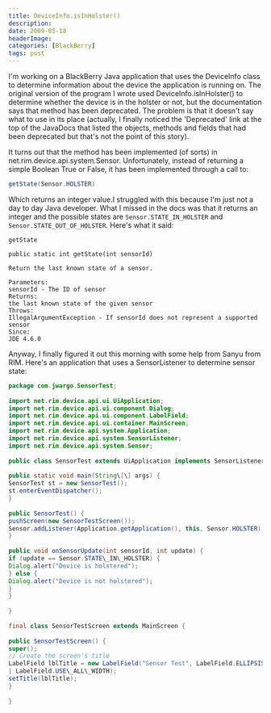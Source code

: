```yaml
---
title: DeviceInfo.isInHolster()
description: 
date: 2009-05-18
headerImage: 
categories: [BlackBerry]
tags: post
---
```


I'm working on a BlackBerry Java application that uses the DeviceInfo class to determine information about the device the application is running on. The original version of the program I wrote used DeviceInfo.isInHolster() to determine whether the device is in the holster or not, but the documentation says that method has been deprecated. The problem is that it doesn't say what to use in its place (actually, I finally noticed the 'Deprecated' link at the top of the JavaDocs that listed the objects, methods and fields that had been deprecated but that's not the point of this story).  
  
It turns out that the method has been implemented (of sorts) in net.rim.device.api.system.Sensor. Unfortunately, instead of returning a simple Boolean True or False, it has been implemented through a call to:  

```java
getState(Sensor.HOLSTER)
```

Which returns an integer value.I struggled with this because I'm just not a day to day Java developer. What I missed in the docs was that it returns an integer and the possible states are `Sensor.STATE_IN_HOLSTER` and `Sensor.STATE_OUT_OF_HOLSTER`. Here's what it said:  

```text
getState  
  
public static int getState(int sensorId)  
  
Return the last known state of a sensor.  
  
Parameters:  
sensorId - The ID of sensor  
Returns:  
the last known state of the given sensor  
Throws:  
IllegalArgumentException - If sensorId does not represent a supported sensor  
Since:  
JDE 4.6.0
```

Anyway, I finally figured it out this morning with some help from Sanyu from RIM. Here's an application that uses a SensorListener to determine sensor state:  

```java
package com.jwargo.SensorTest;  
  
import net.rim.device.api.ui.UiApplication;  
import net.rim.device.api.ui.component.Dialog;  
import net.rim.device.api.ui.component.LabelField;  
import net.rim.device.api.ui.container.MainScreen;  
import net.rim.device.api.system.Application;  
import net.rim.device.api.system.SensorListener;  
import net.rim.device.api.system.Sensor;  
  
public class SensorTest extends UiApplication implements SensorListener {  
  
public static void main(String\[\] args) {  
SensorTest st = new SensorTest();  
st.enterEventDispatcher();  
}  
  
public SensorTest() {  
pushScreen(new SensorTestScreen());  
Sensor.addListener(Application.getApplication(), this, Sensor.HOLSTER);  
}  
  
public void onSensorUpdate(int sensorId, int update) {  
if (update == Sensor.STATE\_IN\_HOLSTER) {  
Dialog.alert("Device is holstered");                
} else {  
Dialog.alert("Device is not holstered");  
}  
}  
  
}  
  
final class SensorTestScreen extends MainScreen {  
  
public SensorTestScreen() {  
super();  
// Create the screen's title  
LabelField lblTitle = new LabelField("Sensor Test", LabelField.ELLIPSIS  
| LabelField.USE\_ALL\_WIDTH);  
setTitle(lblTitle);  
}  
  
}
```
